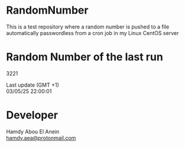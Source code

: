 # RandomNumber    
This is a test repository where a random number is pushed to a file automatically passwordless from a cron job in my Linux CentOS server    
# Random Number of the last run   
3221
      
Last update (GMT +1)    
03/05/25 22:00:01
# Developer    
Hamdy Abou El Anein   
hamdy.aea@protonmail.com
